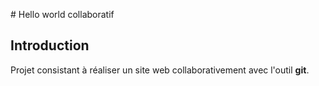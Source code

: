 # Hello world collaboratif

## Introduction

Projet consistant à réaliser un site web collaborativement avec l'outil **git**.

